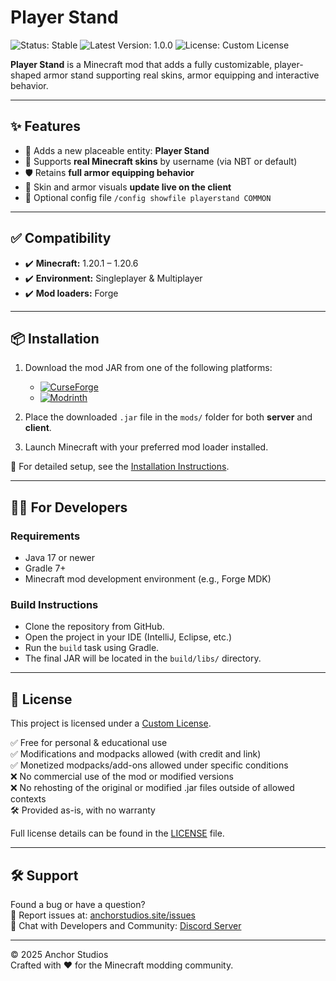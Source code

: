# Player Stand

![Status: Stable](https://img.shields.io/badge/Status-Stable-green)  ![Latest Version: 1.0.0](https://img.shields.io/badge/Latest%20Version-1.0.0-blue)  ![License: Custom License](https://img.shields.io/badge/License-Custom-yellow)

**Player Stand** is a Minecraft mod that adds a fully customizable, player-shaped armor stand supporting real skins, armor equipping and interactive behavior.

---

## ✨ Features

- 🧍 Adds a new placeable entity: **Player Stand**
- 🧥 Supports **real Minecraft skins** by username (via NBT or default)
- 🛡️ Retains **full armor equipping behavior**
- 🔄 Skin and armor visuals **update live on the client**
- 🔧 Optional config file ```/config showfile playerstand COMMON```

---

## ✅ Compatibility

- ✔️ **Minecraft:** 1.20.1 – 1.20.6
- ✔️ **Environment:** Singleplayer & Multiplayer
- ✔️ **Mod loaders:** Forge

---

## 📦 Installation

1. Download the mod JAR from one of the following platforms:
   - [![CurseForge](https://img.shields.io/badge/CurseForge-Download-orange?logo=curseforge)](https://www.curseforge.com/minecraft/mc-mods/playerstand)
   - [![Modrinth](https://img.shields.io/modrinth/dt/playerstand?color=green&label=Modrinth)](https://modrinth.com/mod/playerstand)

2. Place the downloaded `.jar` file in the `mods/` folder for both **server** and **client**.

3. Launch Minecraft with your preferred mod loader installed.

🔧 For detailed setup, see the [Installation Instructions](https://www.anchorstudios.site/wiki/playerstand/download).

---

## 👩‍💻 For Developers

### Requirements

- Java 17 or newer  
- Gradle 7+  
- Minecraft mod development environment (e.g., Forge MDK)

### Build Instructions

- Clone the repository from GitHub.
- Open the project in your IDE (IntelliJ, Eclipse, etc.)
- Run the `build` task using Gradle.
- The final JAR will be located in the `build/libs/` directory.

---

## 📜 License

This project is licensed under a [Custom License](LICENSE.txt).

✅ Free for personal & educational use  
✅ Modifications and modpacks allowed (with credit and link)  
✅ Monetized modpacks/add-ons allowed under specific conditions  
❌ No commercial use of the mod or modified versions  
❌ No rehosting of the original or modified .jar files outside of allowed contexts  
🛠️ Provided as-is, with no warranty  

Full license details can be found in the [LICENSE](LICENSE.txt) file.

---

## 🛠️ Support

Found a bug or have a question?  
📮 Report issues at: [anchorstudios.site/issues](https://www.anchorstudios.site/issues)  
💬 Chat with Developers and Community: [Discord Server](https://discord.gg/RNG8Q5dFE3)

---

© 2025 Anchor Studios  
Crafted with ♥ for the Minecraft modding community.
